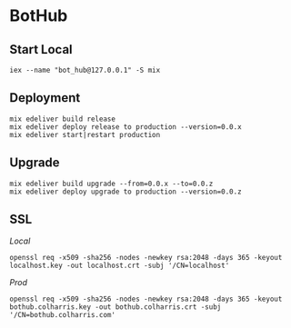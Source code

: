 # BotHub

## Start Local

    iex --name "bot_hub@127.0.0.1" -S mix    

## Deployment

    mix edeliver build release
    mix edeliver deploy release to production --version=0.0.x
    mix edeliver start|restart production

## Upgrade

    mix edeliver build upgrade --from=0.0.x --to=0.0.z
    mix edeliver deploy upgrade to production --version=0.0.z

## SSL

*Local*

    openssl req -x509 -sha256 -nodes -newkey rsa:2048 -days 365 -keyout localhost.key -out localhost.crt -subj '/CN=localhost'

*Prod*

    openssl req -x509 -sha256 -nodes -newkey rsa:2048 -days 365 -keyout bothub.colharris.key -out bothub.colharris.crt -subj '/CN=bothub.colharris.com'
